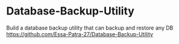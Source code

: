 # Database-Backup-Utility
Build a database backup utility that can backup and restore any DB
https://github.com/Essa-Patra-27/Database-Backup-Utility
